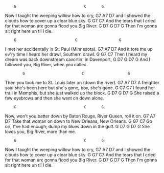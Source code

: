  	    G	                            C	    G
Now I 	taught the weeping willow how 	to 	cry,
 	                            G7	        A7	        D7
and I showed the clouds how to 	cover up a 	clear blue 	sky.
 	        G	                            G7              	C7
And the 	tears that I cried for that 	woman are gonna 	flood you Big River.
 	    G	                    D7	                G	    D7	G
Then 	I'm gonna sit right 	here 	un	til I 	die.

 	    G	                        C	                G
I met   her accidentally in St.     Paul (Minnesota).
 	                    G7	                    A7	                D7
And it tore me up ev'ry time    I heard her     drawl, Southern     drawl.
 	    G	                G7               C7
Then I  heard my dream was  back downstream  cavortin' in Davenport,
 	    G	                D7	        G	            D7	G
And     I followed you,     Big River,  when you called.

 	        G	                       C	                G
Then you    took me to St. Louis later on (down the river).
 	                   G7	                    A7	                D7
A freighter said she's been here    but she's   gone, boy, she's    gone.
 	        G	                            G7              	C7
I found     her trail in Memphis, but she just walked up the block.
 	    G	                    D7	                G	    D7	G
She raised a few eyebrows and then she went on down alone.

 	    G	                            C	    G
Now, won't you batter down by Baton Rouge, River Queen, roll it on.
 	                            G7	        A7	        D7
Take that woman on down to New Orleans, New Orleans.
 	        G	                            G7              	C7
Go on, I"ve had enough; dump my blues down in the gulf.
 	    G	                    D7	                G	    D7	G
She loves you, Big River, more than me.

 	    G	                            C	    G
Now I 	taught the weeping willow how 	to 	cry,
 	                            G7	        A7	        D7
and I showed the clouds how to 	cover up a 	clear blue 	sky.
 	        G	                            G7              	C7
And the 	tears that I cried for that 	woman are gonna 	flood you Big River.
 	    G	                    D7	                G	    D7	G
Then 	I'm gonna sit right 	here 	un	til I 	die.
